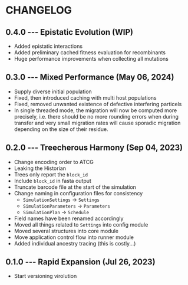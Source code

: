 # CHANGELOG

## 0.4.0 --- Epistatic Evolution (WIP)

- Added epistatic interactions
- Added preliminary cached fitness evaluation for recombinants
- Huge performance improvements when collecting all mutations

## 0.3.0 --- Mixed Performance (May 06, 2024)

- Supply diverse initial population
- Fixed, then introduced caching with multi host populations
- Fixed, removed unwanted existence of defective interfering particels
- In single threaded mode, the migration will now be computed more precisely,
  i.e. there should be no more rounding errors when during transfer and very
  small migration rates will cause sporadic migration depending on the size of
  their residue.

## 0.2.0 --- Treecherous Harmony (Sep 04, 2023)

- Change encoding order to ATCG
- Leaking the Historian
- Trees only report the `block_id`
- Include `block_id` in fasta output
- Truncate barcode file at the start of the simulation
- Change naming in configuration files for consistency
    - `SimulationSettings` -> `Settings`
    - `SimulationParameters` -> `Parameters`
    - `SimulationPlan` -> `Schedule`
- Field names have been renamed accordingly
- Moved all things related to `Settings` into config module
- Moved several structures into core module
- Move application control flow into runner module
- Added individual ancestry tracing (this is costly...)

## 0.1.0 --- Rapid Expansion (Jul 26, 2023)

- Start versioning virolution

